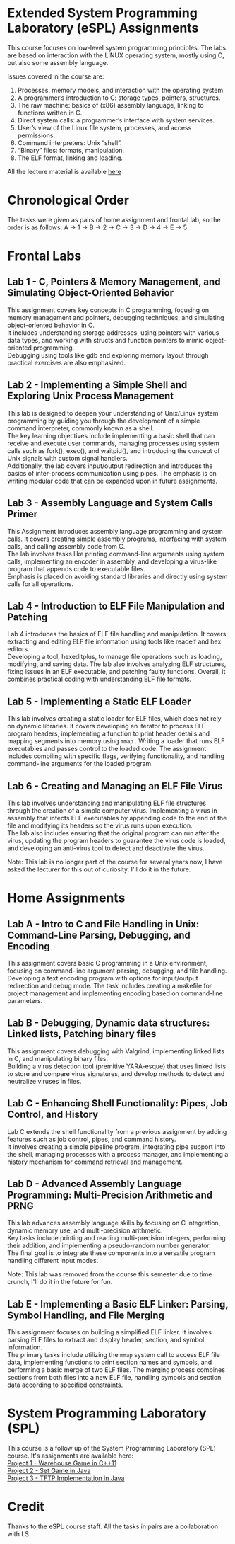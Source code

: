 # Extended System Programming Laboratory (eSPL) Assignments
This course focuses on low-level system programming principles. The labs are based on interaction with the LINUX operating system, mostly using C, but also some assembly language. 

Issues covered in the course are:
1. Processes, memory models, and interaction with the operating system.
2. A programmer’s introduction to C: storage types, pointers, structures.
3. The raw machine: basics of (x86) assembly language, linking to functions
written in C.
4. Direct system calls: a programmer’s interface with system services.
5. User’s view of the Linux file system, processes, and access permissions.
6. Command interpreters: Unix “shell”.
7. “Binary” files: formats, manipulation.
8. The ELF format, linking and loading.

All the lecture material is available [here](Lectures)

# Chronological Order
The tasks were given as pairs of home assignment and frontal lab, so the order is as follows:
A -> 1 -> B -> 2 -> C -> 3 -> D -> 4 -> E -> 5

# Frontal Labs
## Lab 1 - C, Pointers & Memory Management, and Simulating Object-Oriented Behavior
This assignment covers key concepts in C programming, focusing on memory management and pointers, debugging techniques, and simulating object-oriented behavior in C.  
It includes understanding storage addresses, using pointers with various data types, and working with structs and function pointers to mimic object-oriented programming.  
Debugging using tools like gdb and exploring memory layout through practical exercises are also emphasized.

## Lab 2 - Implementing a Simple Shell and Exploring Unix Process Management
This lab is designed to deepen your understanding of Unix/Linux system programming by guiding you through the development of a simple command interpreter, commonly known as a shell.  
The key learning objectives include implementing a basic shell that can receive and execute user commands, managing processes using system calls such as fork(), exec(), and waitpid(), and introducing the concept of Unix signals with custom signal handlers.  
Additionally, the lab covers input/output redirection and introduces the basics of inter-process communication using pipes. The emphasis is on writing modular code that can be expanded upon in future assignments.

## Lab 3 - Assembly Language and System Calls Primer
This Assignment introduces assembly language programming and system calls. It covers creating simple assembly programs, interfacing with system calls, and calling assembly code from C.  
The lab involves tasks like printing command-line arguments using system calls, implementing an encoder in assembly, and developing a virus-like program that appends code to executable files.  
Emphasis is placed on avoiding standard libraries and directly using system calls for all operations.

## Lab 4 - Introduction to ELF File Manipulation and Patching
Lab 4 introduces the basics of ELF file handling and manipulation. It covers extracting and editing ELF file information using tools like readelf and hex editors.  
Developing a tool, hexeditplus, to manage file operations such as loading, modifying, and saving data. 
The lab also involves analyzing ELF structures, fixing issues in an ELF executable, and patching faulty functions. Overall, it combines practical coding with understanding ELF file formats.

## Lab 5 -  Implementing a Static ELF Loader
This lab involves creating a static loader for ELF files, which does not rely on dynamic libraries. It covers developing an iterator to process ELF program headers, implementing a function to print header details and mapping segments into memory using ```mmap``` . 
Writing a loader that runs ELF executables and passes control to the loaded code. The assignment includes compiling with specific flags, verifying functionality, and handling command-line arguments for the loaded program.

## Lab 6 - Creating and Managing an ELF File Virus
This lab involves understanding and manipulating ELF file structures through the creation of a simple computer virus. 
Implementing a virus in assembly that infects ELF executables by appending code to the end of the file and modifying its headers so the virus runs upon execution.  
The lab also includes ensuring that the original program can run after the virus, updating the program headers to guarantee the virus code is loaded, and developing an anti-virus tool to detect and deactivate the virus.

Note: This lab is no longer part of the course for several years now, I have asked the lecturer for this out of curiosity. I'll do it in the future.
 


# Home Assignments
## Lab A - Intro to C and File Handling in Unix: Command-Line Parsing, Debugging, and Encoding
This assignment covers basic C programming in a Unix environment, focusing on command-line argument parsing, debugging, and file handling. 
Developing a text encoding program with options for input/output redirection and debug mode. The task includes creating a makefile for project management and implementing encoding based on command-line parameters.

## Lab B - Debugging, Dynamic data structures: Linked lists, Patching binary files
This assignment covers debugging with Valgrind, implementing linked lists in C, and manipulating binary files.  
Building a virus detection tool (premitive YARA-esque) that uses linked lists to store and compare virus signatures, and develop methods to detect and neutralize viruses in files.

## Lab C - Enhancing Shell Functionality: Pipes, Job Control, and History
Lab C extends the shell functionality from a previous assignment by adding features such as job control, pipes, and command history.  
It involves creating a simple pipeline program, integrating pipe support into the shell, managing processes with a process manager, and implementing a history mechanism for command retrieval and management.

## Lab D - Advanced Assembly Language Programming: Multi-Precision Arithmetic and PRNG
This lab advances assembly language skills by focusing on C integration, dynamic memory use, and multi-precision arithmetic.  
Key tasks include printing and reading multi-precision integers, performing their addition, and implementing a pseudo-random number generator.  
The final goal is to integrate these components into a versatile program handling different input modes.

Note: This lab was removed from the course this semester due to time crunch,  I'll do it in the future for fun.

## Lab E - Implementing a Basic ELF Linker: Parsing, Symbol Handling, and File Merging
This assignment focuses on building a simplified ELF linker. It involves parsing ELF files to extract and display header, section, and symbol information.  
The primary tasks include utilizing the ```mmap``` system call to access ELF file data, implementing functions to print section names and symbols, and performing a basic merge of two ELF files. 
The merging process combines sections from both files into a new ELF file, handling symbols and section data according to specified constraints.



# System Programming Laboratory (SPL)
This course is a follow up of the System Programming Laboratory (SPL) course. It's assignments are available here:  
[Project 1 - Warehouse Game in C++11](https://github.com/cijhho123/Warehouse-Game)  
[Project 2 - Set Game in Java](https://github.com/cijhho123/Set-Game)  
[Project 3 - TFTP Implementation in Java](https://github.com/cijhho123/Extended-TFTP-Implementation)

# Credit
Thanks to the eSPL course staff.
All the tasks in pairs are a collaboration with I.S.
